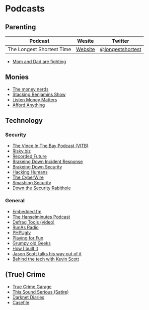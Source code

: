 # Podcasts

## Parenting

| Podcast | Wesite | Twitter |
|---------|--------|---------|
| The Longest Shortest Time | [Website](https://longestshortesttime.com) | [@longestshortest](https://twitter.com/longestshortest) |
* [Mom and Dad are fighting](http://www.slate.com/articles/podcasts/mom_and_dad_are_fighting.html)

## Monies

* [The money nerds](https://www.themoneynerds.com)
* [Stacking Benjamins Show](https://www.stackingbenjamins.com)
* [Listen Money Matters](https://www.listenmoneymatters.com)
* [Afford Anything](http://podcast.affordanything.com/listen/)

## Technology

### Security

* [The Vince In The Bay Podcast (VITB)](https://vinceinthebay.com)
* [Risky.biz](https://risky.biz)
* [Recorded Future](https://www.recordedfuture.com)
* [Brakeing Down Incident Response](https://www.imfsecurity.com/podcast/)
* [Brakeing Down Security](http://brakeingsecurity.com)
* [Hacking Humans](https://thecyberwire.com/podcasts/hacking-humans.html)
* [The CyberWire](https://thecyberwire.com/)
* [Smashing Security](https://www.smashingsecurity.com)
* [Down the Security Rabithole](http://podcast.wh1t3rabbit.net)

### General

* [Embedded.fm](https://www.embedded.fm)
* [The Hanselminutes Podcast](https://hanselminutes.com)
* [Defrag Tools (video)](https://channel9.msdn.com/Shows/Defrag-Tools)
* [RunAs Radio](http://www.runasradio.com)
* [PHPUgly](https://www.phpugly.com)
* [Playing for Fun](https://www.relay.fm/playingforfun)
* [Grumpy old Geeks](https://gog.show)
* [How I built it](https://howibuilt.it)
* [Jason Scott talks his way out of it](http://ascii.textfiles.com/podcast)
* [Behind the tech with Kevin Scott](https://behindthetech.libsynpro.com)

## (True) Crime

* [True Crime Garage](https://www.truecrimegarage.com)
* [This Sound Serious (Satire)](https://www.thissoundsserious.com)
* [Darknet Diaries](https://darknetdiaries.com)
* [Casefile](http://casefilepodcast.com)
